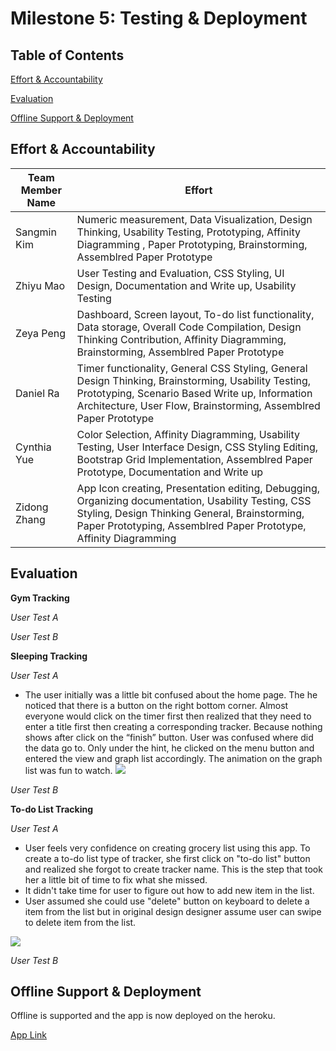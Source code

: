 # Milestone 5: Testing & Deployment

## Table of Contents
[Effort & Accountability](#effort)

<div class=‘page-break’></div>

[Evaluation](#evaluation)

<div class=‘page-break’></div>

[Offline Support & Deployment](#offline)

<div class=‘page-break’></div>





<a name="effort"></a>

## Effort & Accountability


| Team Member Name  | Effort |
| ------------- | ------------- |
| Sangmin Kim | Numeric measurement, Data Visualization, Design Thinking, Usability Testing, Prototyping, Affinity Diagramming  , Paper Prototyping, Brainstorming, Assemblred Paper Prototype  |
| Zhiyu Mao  |  User Testing and Evaluation, CSS Styling, UI Design, Documentation and Write up, Usability Testing|
| Zeya Peng  | Dashboard, Screen layout, To-do list functionality, Data storage, Overall Code Compilation, Design Thinking Contribution, Affinity Diagramming, Brainstorming, Assemblred Paper Prototype  |
| Daniel Ra  | Timer functionality, General CSS Styling, General Design Thinking, Brainstorming, Usability Testing, Prototyping, Scenario Based Write up, Information Architecture, User Flow, Brainstorming, Assemblred Paper Prototype |
| Cynthia Yue  | Color Selection, Affinity Diagramming, Usability Testing, User Interface Design, CSS Styling Editing, Bootstrap Grid Implementation, Assemblred Paper Prototype, Documentation and Write up   |
| Zidong Zhang  | App Icon creating, Presentation editing, Debugging, Organizing documentation, Usability Testing, CSS Styling, Design Thinking General, Brainstorming, Paper Prototyping, Assemblred Paper Prototype, Affinity Diagramming  |

<a name="evaluation"></a>

## Evaluation

**Gym Tracking**
<div class=‘page-break’></div>

*User Test A*
<div class=‘page-break’></div>


*User Test B*
<div class=‘page-break’></div>

**Sleeping Tracking**

*User Test A*
<div class=‘page-break’></div>

- The user initially was a little bit confused about the home page. The he noticed that there is a button on the right bottom corner.
Almost everyone would click on the timer first then realized that they need to enter a title first then creating a corresponding tracker.
Because nothing shows after click on the “finish” button. User was confused where did the data go to. Only under the hint, he clicked on the menu button and entered the view and graph list accordingly.
The animation on the graph list was fun to watch.
![](https://github.coecis.cornell.edu/info4340-fa2018/jack-and-coke-project/blob/master/documents/milestone5-deployment/evaluation/sleep-timer.jpg)

*User Test B*
<div class=‘page-break’></div>


**To-do List Tracking**

*User Test A*
<div class=‘page-break’></div>

- User feels very confidence on creating grocery list using this app. To create a to-do list type of tracker, she first click on "to-do list" button and realized she forgot to create tracker name. This is the step that took her a little bit of time to fix what she missed. 
- It didn't take time for user to figure out how to add new item in the list.
- User assumed she could use "delete" button on keyboard to delete a item from the list but in original design designer assume user can swipe to delete item from the list.

![](https://github.coecis.cornell.edu/info4340-fa2018/jack-and-coke-project/blob/master/documents/milestone5-deployment/evaluation/todo.jpg)




*User Test B*



<a name="offline"></a>

## Offline Support & Deployment

Offline is supported and the app is now deployed on the heroku.
<div class=‘page-break’></div>

[App Link](http://jackandcoke.herokuapp.com)

